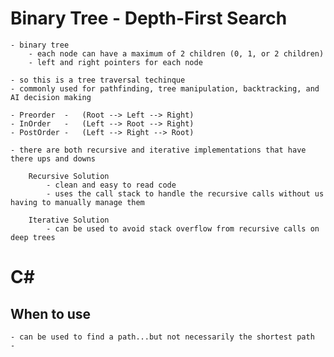 # Binary Tree - Depth-First Search 

    - binary tree
        - each node can have a maximum of 2 children (0, 1, or 2 children)
        - left and right pointers for each node

    - so this is a tree traversal techinque
    - commonly used for pathfinding, tree manipulation, backtracking, and AI decision making
    
    - Preorder  -   (Root --> Left --> Right)
    - InOrder   -   (Left --> Root --> Right)
    - PostOrder -   (Left --> Right --> Root)

    - there are both recursive and iterative implementations that have there ups and downs

        Recursive Solution
            - clean and easy to read code
            - uses the call stack to handle the recursive calls without us having to manually manage them

        Iterative Solution
            - can be used to avoid stack overflow from recursive calls on deep trees

# C#


## When to use

    - can be used to find a path...but not necessarily the shortest path
    - 
